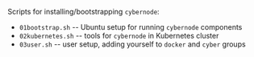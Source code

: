 Scripts for installing/bootstrapping `cybernode`:

* `01bootstrap.sh` -- Ubuntu setup for running `cybernode` components
* `02kubernetes.sh` -- tools for `cybernode` in Kubernetes cluster
* `03user.sh` -- user setup, adding yourself to `docker` and `cyber` groups
